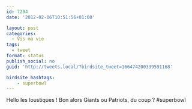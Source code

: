 ```yaml
---
id: 7294
date: '2012-02-06T10:51:56+01:00'

layout: post
categories:
  - Vis ma vie
tags:
  - tweet
format: status
publish_social: no
guid: 'http://tweets.local/?birdsite_tweet=166474200339591168'

birdsite_hashtags:
    - superbowl
---
```


Hello les loustiques ! Bon alors Giants ou Patriots, du coup ? #superbowl